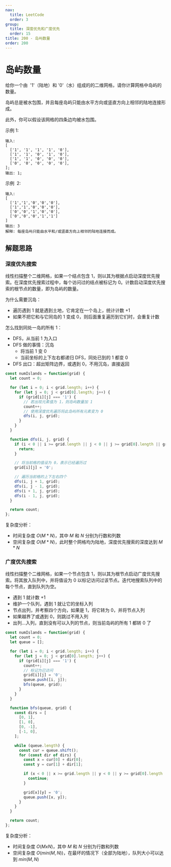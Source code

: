 ```yaml
---
nav:
  title: LeetCode
  order: 3
group:
  title: 深度优先和广度优先
  order: 15
title: 200 - 岛屿数量
order: 200
---
```


# 岛屿数量

给你一个由  '1'（陆地）和 '0'（水）组成的的二维网格，请你计算网格中岛屿的数量。

岛屿总是被水包围，并且每座岛屿只能由水平方向或竖直方向上相邻的陆地连接形成。

此外，你可以假设该网格的四条边均被水包围。

示例 1:

```plain
输入:
[
  ['1', '1', '1', '1', '0'],
  ['1', '1', '0', '1', '0'],
  ['1', '1', '0', '0', '0'],
  ['0', '0', '0', '0', '0'],
];
输出: 1;
```

示例  2:

```plain
输入:
[
  ['1','1','0','0','0'],
  ['1','1','0','0','0'],
  ['0','0','1','0','0'],
  ['0','0','0','1','1']
]
输出: 3
解释: 每座岛屿只能由水平和/或竖直方向上相邻的陆地连接而成。
```

## 解题思路

### 深度优先搜索

线性扫描整个二维网格，如果一个结点包含 1，则以其为根据点启动深度优先搜索。在深度优先搜索过程中，每个访问过的结点被标记为 0。计数启动深度优先搜索的根节点的数量，即为岛屿的数量。

为什么需要沉岛：

- 遍历遇到 1 就是遇到土地，它肯定在一个岛上，统计计数 +1
- 如果不把它和与它同岛的 1 变成 0，则后面重复遍历到它们时，会重复计数

怎么找到同处一岛的所有 1：

- DFS，从当前 1 为入口
- DFS 做的事情：沉岛
  - 将当前 1 变 0
  - 当前坐标的上下左右都递归 DFS，同处已到的 1 都变 0
- DFS 出口：超出矩阵边界，或遇到 0，不用沉岛，直接返回

```js
const numIslands = function(grid) {
  let count = 0;

  for (let i = 0; i < grid.length; i++) {
    for (let j = 0; j < grid[0].length; j++) {
      if (grid[i][j] === '1') {
        // 若出现元素值为 1，则岛屿数量加 1
        count++;
        // 使用深度优先遍历将此岛屿所有元素变为 0
        dfs(i, j, grid);
      }
    }
  }

  function dfs(i, j, grid) {
    if (i < 0 || i >= grid.length || j < 0 || j >= grid[0].length || grid[i][j] === '0') {
      return;
    }

    // 将当前格的值设为 0，表示已经遍历过
    grid[i][j] = '0';

    // 遍历当前格的上下左右四个
    dfs(i, j + 1, grid);
    dfs(i, j - 1, grid);
    dfs(i + 1, j, grid);
    dfs(i - 1, j, grid);
  }

  return count;
};
```

复杂度分析：

- 时间复杂度 $O(M * N)$，其中 $M$ 和 $N$ 分别为行数和列数
- 空间复杂度 $O(M * N)$，此时整个网格均为陆地，深度优先搜索的深度达到 $M * N$

### 广度优先搜索

线性扫描整个二维网格，如果一个节点包含 1，则以其为根节点启动广度优先搜索。将其放入队列中，并将值设为 0 以标记访问过该节点。迭代地搜索队列中的每个节点，直到队列为空。

- 遇到 1 就计数 +1
- 维护一个队列，遇到 1 就让它的坐标入列
- 节点出列，并考察四个方向，如果是 1，将它转为 0，并将节点入列
- 如果越界了或遇到 0，则跳过不用入列
- 出列...入列，直到没有可以入列的节点，则当前岛屿的所有 1 都转 0 了

```js
const numIslands = function(grid) {
  let count = 0;
  let queue = [];

  for (let i = 0; i < grid.length; i++) {
    for (let j = 0; j < grid[0].length; j++) {
      if (grid[i][j] === '1') {
        count++;
        // 标记为已访问
        grid[i][j] = '0';
        queue.push([i, j]);
        bfs(queue, grid);
      }
    }
  }

  function bfs(queue, grid) {
    const dirs = [
      [0, 1],
      [1, 0],
      [0, -1],
      [-1, 0],
    ];

    while (queue.length) {
      const cur = queue.shift();
      for (const dir of dirs) {
        const x = cur[0] + dir[0];
        const y = cur[1] + dir[1];

        if (x < 0 || x >= grid.length || y < 0 || y >= grid[0].length || grid[x][y] !== '1') {
          continue;
        }

        grid[x][y] = '0';
        queue.push([x, y]);
      }
    }
  }

  return count;
};
```

复杂度分析：

- 时间复杂度 $O(M x N)$，其中 $M$ 和 $N$ 分别为行数和列数
- 空间复杂度 $O(min(M, N))$，在最坏的情况下（全部为陆地），队列大小可以达到 $min(M, N)$
